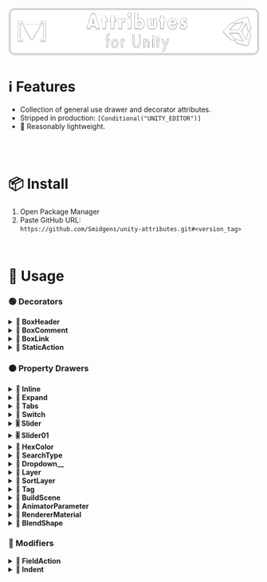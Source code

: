 ![](/.github/.banner.png?raw=true "")

<!--
snippets

<details>
    <summary><b>TITLE</b></summary>
    <img src="/.github/preview/IMAGE.png" />
    <p></p>

```cs

```

</details>

-->


# ℹ️ Features

* Collection of general use drawer and decorator attributes.
* Stripped in production: `[Conditional("UNITY_EDITOR")]`
* 🤞 Reasonably lightweight.


<br/>

<br/>

# 📦 Install

1. Open Package Manager
2. Paste GitHub URL:\
`https://github.com/Smidgens/unity-attributes.git#<version_tag>`


<br/>

# 🚀 Usage

<!--======================================================-->
<!--#################### DECORATORS ######################-->
<!--======================================================-->

### 🟢 Decorators

<!--======================================================-->
<!--######################################################-->
<!--======================================================-->

<!-- BOX HEADER -->

<details>
    <summary><b>📝 BoxHeader</b></summary>

<br/>

<img src="/.github/preview/boxheader.png" />

```cs
[BoxHeader("Example Header")]
[TextArea]
public string documentedField;
```

</details>

<!--======================================================-->
<!--######################################################-->
<!--======================================================-->

<!-- BOX COMMENT -->

<details>
    <summary><b>📝 BoxComment</b></summary>

<br/>

<img src="/.github/preview/boxcomment.png" />

```cs
[BoxComment("Some information about bla")]
[TextArea]
public string documentedField;
```

</details>


<!--======================================================-->
<!--######################################################-->
<!--======================================================-->

<!-- BOX LINK -->

<details>
    <summary><b>📝 BoxLink</b></summary>

<br/>

<img src="/.github/preview/boxlink.png" />

```cs
[BoxLink("Documentation", "https://en.wikipedia.org/wiki/Slartibartfast")]
[TextArea]
public string documentedField;
```

</details>


<!--======================================================-->
<!--######################################################-->
<!--======================================================-->


<details>
    <summary><b>🔳 StaticAction</b></summary>

<br/>

<img src="/.github/preview/staticaction.png" />

```cs
class StaticGreets
{
    public static void SayHi()
    {
        Debug.Log("Hello, wurst!");
    }

    public static void LogValue(int v)
    {
        Debug.Log("Your value is: " + v);
    }
}

[StaticAction("Say Hi", "SayHi", typeof(StaticGreets))]
[StaticAction("Log 10", "LogValue", typeof(StaticGreets), 10)]
public string staticActionField;

```

</details>


<!--======================================================-->
<!--###################### DRAWERS #######################-->
<!--======================================================-->


### 🟠 Property Drawers

<!--======================================================-->
<!--######################################################-->
<!--======================================================-->


<details>
    <summary><b>📏 Inline</b></summary>
    

<br/>

<img src="/.github/preview/inline.png" />

```cs

[System.Serializable]
public struct T1
{
    public string name;
    public Texture2D icon;
}

[Inline]
public Vector3 inlinedVector;

[FieldSize("name", 40f)]
[Inline]
public T1 inlinedCustom;
```

</details>


<!--======================================================-->
<!--######################################################-->
<!--======================================================-->


<details>
    <summary><b>📏 Expand</b></summary>
    

<br/>


<img src="/.github/preview/expand.png" />

```cs

[Serializable]
public struct T1
{
    public string name;
    public Texture2D icon;
}

[Serializable]
public struct T2
{
    public int someValue;
    public T1 nested;
}

[Expand]
public T1 expanded1;

[Expand]
public T2 expanded2;
```

</details>




<!--======================================================-->
<!--######################################################-->
<!--======================================================-->

<details>
    <summary><b>🔘 Tabs</b></summary>

<br/>


<img src="/.github/preview/tabs.png" />

```cs

[System.Serializable]
struct ToggleData
{
    public bool v1,v2,v3;
}

[Tabs]
public ToggleData options;

```

```cs
[System.Flags]
enum Options
{
    Item1 = 1,
    Item2 = 2,
    Item3 = 4,
}

[Tabs]
public Options options;
```

</details>


<!--======================================================-->
<!--######################################################-->
<!--======================================================-->

<details>
    <summary><b>🔘 Switch</b></summary>

<br/>

<img src="/.github/preview/switch.png" />

```cs
[Switch]
public bool switch1;

[Switch("Off", "On")]
public bool switch2;

[Switch("Disabled", "Enabled")]
public bool switch3;
```
```cs
[System.Flags]
enum Options
{
    Item1 = 1,
    Item2 = 2,
    Item3 = 4,
}

[Switch]
public Options options;
```

</details>


<!--======================================================-->
<!--######################################################-->
<!--======================================================-->


<details>
    <summary><b>🎚️ Slider</b></summary>

<br/>

<img src="/.github/preview/slider.png" />


```cs
[Slider(1f,10f,1)]
public float sliderPrecision;

[Slider(1f,10f,0.5f)]
public float sliderStep;

[Slider(1,10)]
public int sliderInt;
```

</details>


<!--======================================================-->
<!--######################################################-->
<!--======================================================-->


<details>
    <summary><b>🎚️ Slider01</b></summary>

<br/>

<img src="/.github/preview/slider01.png" />


```cs
[Slider01]
public float slider01;
```

</details>


<!--======================================================-->
<!--######################################################-->
<!--======================================================-->



<details>
    <summary><b>🎨 HexColor</b></summary>

<br/>

<img src="/.github/preview/hexcolor.png" />


```cs

[HexColor]
public string hexColor = "#f00";

```

</details>

<!--======================================================-->
<!--######################################################-->
<!--======================================================-->


<details>
    <summary><b>🔎 SearchType</b></summary>

<br/>

<img src="/.github/preview/searchtype.png" />
<br/>
<img src="/.github/preview/typefind.png" />


```cs
[SearchType]
public string anyType;
    
// only show component types
[SearchType(baseTypes = new Type[]{ typeof(Component) })]
public string componentType;

// only show static classes
[SearchType(onlyStatic = true)]
public string staticType;

// only show system types
[SearchType(assemblies = new string[]{ "mscorlib" })]
public string systemType;
```

</details>


<!--======================================================-->
<!--######################################################-->
<!--======================================================-->

<details>
    <summary><b>🔻 Dropdown__</b></summary>

<br/>

<img src="/.github/preview/dropdown.png" />


```cs
[DropdownString("option1", "option2")]
public string _string;

[DropdownFloat(0.5f, 1.2f, 2.4f)]
public float _float;

[DropdownColor("red", "blue", "cyan")]
public Color _color;

[DropdownBool("Off", "On")]
public bool _bool;

[DropdownInt(0, 10)]
public int _int;

[DropdownAsset("Assets/Demo/")]
public Texture2D _texture;
```

</details>





<!--======================================================-->
<!--######################################################-->
<!--======================================================-->

<details>
    <summary><b>🔻 Layer</b></summary>

<br/>

<img src="/.github/preview/layer.png" />


```cs
[Layer]
public int _layer;
```

</details>


<!--======================================================-->
<!--######################################################-->
<!--======================================================-->


<details>
    <summary><b>🔻 SortLayer</b></summary>

<br/>

<img src="/.github/preview/sortlayer.png" />


```cs
[SortLayer]
public int _sortingLayer;
```

</details>

<!--======================================================-->
<!--######################################################-->
<!--======================================================-->


<details>
    <summary><b>🔻 Tag</b></summary>

<br/>

<img src="/.github/preview/tag.png" />


```cs
[Tag]
public string _tag;
```

</details>


<!--======================================================-->
<!--######################################################-->
<!--======================================================-->


<details>
    <summary><b>🔻 BuildScene</b></summary>

<br/>

<img src="/.github/preview/buildscene.png" />


```cs
[BuildScene]
public string scenePath;

[BuildScene]
public int sceneIndex;
```

</details>



<!--======================================================-->
<!--######################################################-->
<!--======================================================-->

<details>
    <summary><b>🔻 AnimatorParameter</b></summary>

<br/>

<img src="/.github/preview/animatorparameter.png" />


```cs

public Animator myAnimator;

[AnimatorParameter("myAnimator")]
public string parameterName;

[AnimatorParameter("myAnimator")]
public int parameterIndex;
```

</details>



<!--======================================================-->
<!--######################################################-->
<!--======================================================-->

<details>
    <summary><b>🔻 RendererMaterial</b></summary>

<br/>

<img src="/.github/preview/renderermaterial.png" />


```cs
public Renderer myRenderer;

[AnimatorParameter("myRenderer")]
public int materialIndex
```

</details>



<!--======================================================-->
<!--######################################################-->
<!--======================================================-->


<details>
    <summary><b>🔻 BlendShape</b></summary>

<br/>

<img src="/.github/preview/blendshape.png" />


```cs
public SkinnedMeshRenderer myRenderer;

[AnimatorParameter("myRenderer")]
public string blendShapeName

[AnimatorParameter("myRenderer")]
public int blendShapeIndex
```

</details>

<!--======================================================-->
<!--##################### MODIFIERS ######################-->
<!--======================================================-->



### 🔵 Modifiers


<!--======================================================-->
<!--######################################################-->
<!--======================================================-->

<details>
    <summary><b>🔳 FieldAction</b></summary>

<br/>

<img src="/.github/preview/fieldaction.png" />


```cs
[System.Serializable]
internal class OwnerOfFunctions
{
    public int myValue = 10;

    public void SetMyValue(int v)
    {
        myValue = v;
    }

    public void CallMe()
    {
        Debug.Log("Yay!");
    }

    public void CallMeAsWell()
    {
        Debug.Log("OMG YAY");
    }
}


class MyScript : MonoBehaviour
{
    [FieldAction("Action 1", "CallMe")]
    [FieldAction("Action 2", "CallMeAsWell")]
    [FieldAction("Set value: 100", "SetMyValue", 100, onlyPlayMode = true)]
    [FieldAction("Call Target", "ScriptMethod", callRoot = true)]
    [Expand]
    public OwnerOfFunctions fieldWithActions;

    private void ScriptMethod()
    {
        Debug.Log("Script method called!");
    }
}

```

</details>

<!--======================================================-->
<!--######################################################-->
<!--======================================================-->

<details>
    <summary><b>📏 Indent</b></summary>

<br/>

<img src="/.github/preview/indent.png" />


```cs

[Indent(1)]
[DefaultDrawer]
public int iAmIndented;

[Indent(2)]
[DefaultDrawer]
public int iAmMoreSo;

```

</details>

<!--======================================================-->
<!--######################################################-->
<!--======================================================-->





